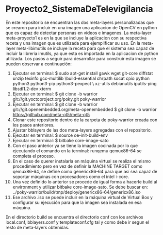 # Proyecto2_SistemaDeTelevigilancia
En este repositorio se encuentran las dos meta-layers personalizadas que se crearon para incluir en una imagen una aplicacion de OpenCV en python que es capaz de detectar personas en videos e imagenes. 
La meta-layer meta-proyecto1 es en la que se incluye la aplicacion con su respectiva receta y una imagen que es utilizada para ejemplificar su uso. 
En la meta-layer meta-libimutils se incluye la receta para que el sistema sea capaz de incluir la libreria imutils, ya que esta es importada en la aplicacion de python utilizada. 
Los pasos a seguir para desarrollar para construir esta imagen se pueden observar a continuación: 
1. Ejecutar en terminal: $ sudo apt-get install gawk wget git-core diffstat unzip texinfo gcc-multilib \build-essential chrpath socat cpio python python3 python3-pip python3-pexpect \ xz-utils debianutils iputils-ping libsdl1.2-dev xterm
2. Ejecutar en terminal: $ git clone -b warrior git://git.yoctoproject.org/poky.git poky-warrior
3. Ejecutar en terminal: 
$ git clone -b warrior git://git.openembedded.org/meta-openembedded
$ git clone -b warrior https://github.com/meta-qt5/meta-qt5
4. Clonar este repositorio dentro de la carpeta de poky-warrior creada con los pasos anteriores. 
5. Ajustar bblayers de las dos meta-layers agregadas con el repositorio. 
6. Ejecutar en terminal: $ source oe-init-build-env
7. Ejecutar en terminal: $ bitbake core-image-sato
8. Con el paso anterior ya se tiene la imagen cocinada por lo que ejecutando el comando en la terminal: runqemu qemux86-64 
se completa el proceso. 
9. En el caso de querer instalarla en máquina virtual se realiza el mismo procedimiento pero en vez de definir la MACHINE TARGET como qemux86-64, se define como genericx86-64 para que así sea capaz de soportar máquinas con procesadores como el intel i-core. 
10. Una vez definido lo anterior se procede de igual forma a hacerle build al environment y utilizar bitbake core-image-sato. Se debe buscar en: ../poky-warrior/build/tmp/deploy/genericx86-64/genericx86.iso
11. Ese archivo .iso se puede incluir en la máquina virtual de Virtual Box y configurar su ejecución para que la imagen sea instalada en esa máquina. 

En el directorio build se encuentra el directorio conf con los archivos local.conf, bblayers.conf y templateconf.cfg tal y como debe ir segun el resto de meta-layers obtenidas.

